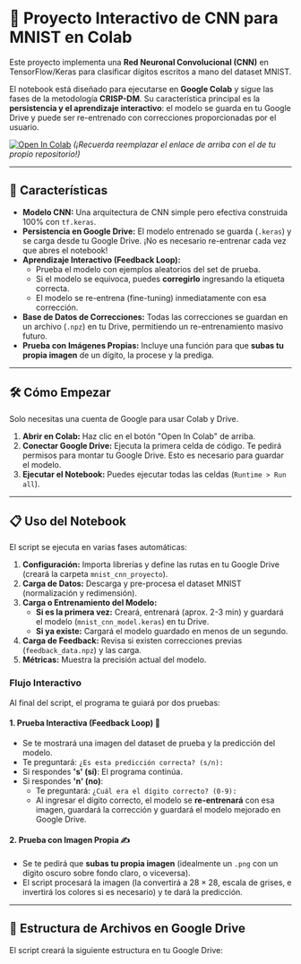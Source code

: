 # 🤖 Proyecto Interactivo de CNN para MNIST en Colab

Este proyecto implementa una **Red Neuronal Convolucional (CNN)** en TensorFlow/Keras para clasificar dígitos escritos a mano del dataset MNIST.

El notebook está diseñado para ejecutarse en **Google Colab** y sigue las fases de la metodología **CRISP-DM**. Su característica principal es la **persistencia y el aprendizaje interactivo**: el modelo se guarda en tu Google Drive y puede ser re-entrenado con correcciones proporcionadas por el usuario.

[![Open In Colab](https://colab.research.google.com/assets/colab-badge.svg)](https://colab.research.google.com/github/[TU_USUARIO]/[TU_REPOSITORIO]/blob/main/[NOMBRE_DEL_NOTEBOOK].ipynb)
*(¡Recuerda reemplazar el enlace de arriba con el de tu propio repositorio!)*

---

## 🚀 Características

* **Modelo CNN:** Una arquitectura de CNN simple pero efectiva construida 100% con `tf.keras`.
* **Persistencia en Google Drive:** El modelo entrenado se guarda (`.keras`) y se carga desde tu Google Drive. ¡No es necesario re-entrenar cada vez que abres el notebook!
* **Aprendizaje Interactivo (Feedback Loop):**
    * Prueba el modelo con ejemplos aleatorios del set de prueba.
    * Si el modelo se equivoca, puedes **corregirlo** ingresando la etiqueta correcta.
    * El modelo se re-entrena (fine-tuning) inmediatamente con esa corrección.
* **Base de Datos de Correcciones:** Todas las correcciones se guardan en un archivo (`.npz`) en tu Drive, permitiendo un re-entrenamiento masivo futuro.
* **Prueba con Imágenes Propias:** Incluye una función para que **subas tu propia imagen** de un dígito, la procese y la prediga.

---

## 🛠️ Cómo Empezar

Solo necesitas una cuenta de Google para usar Colab y Drive.

1.  **Abrir en Colab:** Haz clic en el botón "Open In Colab" de arriba.
2.  **Conectar Google Drive:** Ejecuta la primera celda de código. Te pedirá permisos para montar tu Google Drive. Esto es necesario para guardar el modelo.
3.  **Ejecutar el Notebook:** Puedes ejecutar todas las celdas (`Runtime > Run all`).

---

## 📋 Uso del Notebook

El script se ejecuta en varias fases automáticas:

1.  **Configuración:** Importa librerías y define las rutas en tu Google Drive (creará la carpeta `mnist_cnn_proyecto`).
2.  **Carga de Datos:** Descarga y pre-procesa el dataset MNIST (normalización y redimensión).
3.  **Carga o Entrenamiento del Modelo:**
    * **Si es la primera vez:** Creará, entrenará (aprox. 2-3 min) y guardará el modelo (`mnist_cnn_model.keras`) en tu Drive.
    * **Si ya existe:** Cargará el modelo guardado en menos de un segundo.
4.  **Carga de Feedback:** Revisa si existen correcciones previas (`feedback_data.npz`) y las carga.
5.  **Métricas:** Muestra la precisión actual del modelo.

### Flujo Interactivo

Al final del script, el programa te guiará por dos pruebas:

#### 1. Prueba Interactiva (Feedback Loop) 🧠

* Se te mostrará una imagen del dataset de prueba y la predicción del modelo.
* Te preguntará: `¿Es esta predicción correcta? (s/n):`
* Si respondes **'s' (sí)**: El programa continúa.
* Si respondes **'n' (no)**:
    * Te preguntará: `¿Cuál era el dígito correcto? (0-9):`
    * Al ingresar el dígito correcto, el modelo se **re-entrenará** con esa imagen, guardará la corrección y guardará el modelo mejorado en Google Drive.

#### 2. Prueba con Imagen Propia ✍️

* Se te pedirá que **subas tu propia imagen** (idealmente un `.png` con un dígito oscuro sobre fondo claro, o viceversa).
* El script procesará la imagen (la convertirá a $28 \times 28$, escala de grises, e invertirá los colores si es necesario) y te dará la predicción.

---

## 📁 Estructura de Archivos en Google Drive

El script creará la siguiente estructura en tu Google Drive:
